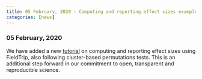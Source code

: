 ```yaml
---
title: 05 February, 2020 - Computing and reporting effect sizes example script
categories: [news]
---
```


### 05 February, 2020

We have added a new [tutorial](/example/effectsize) on computing and reporting effect sizes using FieldTrip, also following cluster-based permutations tests. This is an additional step forward in our commitment to open, transparent and reproducible science.
